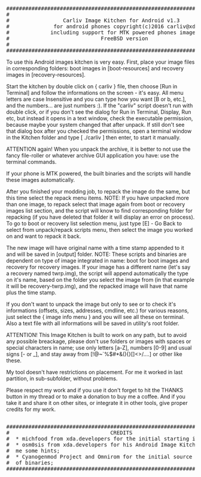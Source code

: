<pre>
##############################################################################
#                                                                            #
#                 Carliv Image Kitchen for Android v1.3                      #
#              for android phones copyright(c)2016 carliv@xda                #
#             including support for MTK powered phones images                #
#                             FreeBSD version                                #
#                                                                            #
##############################################################################	
</pre>	
To use this Android images kitchen is very easy. First, place your image files in corresponding folders: boot images in [boot-resources] and recovery images in [recovery-resources].

Start the kitchen by double click on { carliv } file, then choose [Run in Terminal] and follow the informations on the screen - it's easy. All menu letters are case Insensitive and you can type how you want [B or b, etc.], and the numbers... are just numbers :). If the "carliv" script doesn't run with double click, or if you don't see the dialog for Run in Terminal, Display, Run etc, but instead it opens in a text window, check the executable permission, because maybe your system changed that after unpack. If still don't see that dialog box after you checked the permissions, open a terminal window in the Kitchen folder and type [ ./carliv ] then enter, to start it manually.

ATTENTION again! When you unpack the archive, it is better to not use the fancy file-roller or whatever archive GUI application you have: use the terminal commands.

If your phone is MTK powered, the built binaries and the scripts will handle these images automatically. 

After you finished your modding job, to repack the image do the same, but this time select the repack menu items. NOTE: If you have unpacked more than one image, to repack select that image again from boot or recovery images list section, and the script will know to find corresponding folder for repacking (if you have deleted that folder it will display an error on process). To go to boot or recovery list selection menu, just type [E] - Go Back to select from unpack/repack scripts menu, then select the image you worked on and want to repack it back. 

The new image will have original name with a time stamp appended to it and will be saved in [output] folder. NOTE: These scripts and binaries are dependent on type of image integrated in name: boot for boot images and recovery for recovery images. If your image has a different name (let's say a recovery named twrp.img), the script will append automatically the type on it's name, based on the folder you select the image from (in that example it will be recovery-twrp.img), and the repacked image will have that name plus the time stamp.

If you don't want to unpack the image but only to see or to check it's informations (offsets, sizes, addresses, cmdline, etc.) for various reasons, just select the { image info menu } and you will see all these on terminal. Also a text file with all informations will be saved in utility's root folder.

ATTENTION! This Image Kitchen is built to work on any path, but to avoid any possible breackage, please don't use folders or images with spaces or special characters in name; use only letters [a-Z], numbers [0-9] and usual signs [- or _], and stay away from [!@~`%$#*&(){}[]<>\/....] or other like these.
	
My tool doesn't have restrictions on placement. For me it worked in last partition, in sub-subfolder, without problems.

Please respect my work and if you use it don't forget to hit the THANKS button in my thread or to make a donation to buy me a coffee. And if you take it and share it on other sites, or integrate it in other tools, give proper credits for my work.
	
<pre>	
##############################################################################
#                                CREDITS                                     #
#  * michfood from xda.developers for the initial starting ideea;            #
#  * osm0sis from xda.developers for his Android Image Kitchen, which gave   #
#  me some hints;                                                            #
#  * Cyanogenmod Project and Omnirom for the initial source code             #
#  of binaries;                                                              #
##############################################################################		
</pre>	
